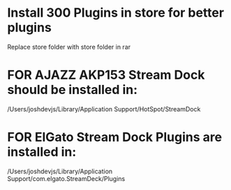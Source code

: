 # Install 300 Plugins in store for better plugins
Replace store folder with store folder in rar

# FOR AJAZZ AKP153 Stream Dock should be installed in:
/Users/joshdevjs/Library/Application Support/HotSpot/StreamDock

# FOR ElGato Stream Dock Plugins are installed in:
/Users/joshdevjs/Library/Application Support/com.elgato.StreamDeck/Plugins